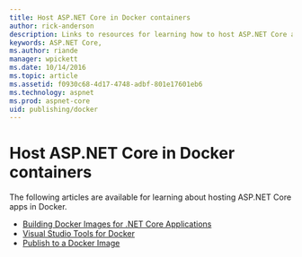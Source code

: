 ```yaml
---
title: Host ASP.NET Core in Docker containers 
author: rick-anderson
description: Links to resources for learning how to host ASP.NET Core apps in Docker containers.
keywords: ASP.NET Core,
ms.author: riande
manager: wpickett
ms.date: 10/14/2016
ms.topic: article
ms.assetid: f0930c68-4d17-4748-adbf-801e17601eb6
ms.technology: aspnet
ms.prod: aspnet-core
uid: publishing/docker
---
```

# Host ASP.NET Core in Docker containers

The following articles are available for learning about hosting ASP.NET Core apps in Docker.

* [Building Docker Images for .NET Core Applications](https://docs.microsoft.com/dotnet/articles/core/docker/building-net-docker-images)
* [Visual Studio Tools for Docker](https://docs.microsoft.com/dotnet/articles/core/docker/visual-studio-tools-for-docker)
* [Publish to a Docker Image](https://azure.microsoft.com/documentation/articles/vs-azure-tools-docker-hosting-web-apps-in-docker)
